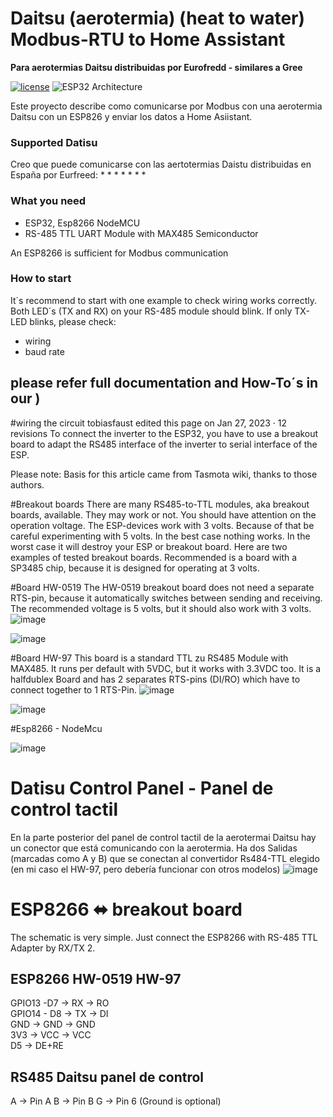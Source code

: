 # Daitsu (aerotermia) (heat to water) Modbus-RTU to Home Assistant 
**Para aerotermias Daitsu distribuidas por Eurofredd - similares a Gree**

[![license](https://img.shields.io/badge/Licence-GNU%20v3.0-green)](https://github.com/desktop/desktop/blob/master/LICENSE)
![ESP32 Architecture](https://img.shields.io/badge/Architecture-ESP32-blue)



Este proyecto describe como comunicarse por Modbus con una aerotermia Daitsu con un ESP826 y enviar los datos a Home Asiistant.  


### Supported Datisu
Creo que puede comunicarse con las aertotermias Daistu distribuidas en España por Eurfreed:
*
* 
* 
* 
* 
* 
* 



### What you need
* ESP32, Esp8266 NodeMCU
* RS-485 TTL UART Module with MAX485 Semiconductor 

An ESP8266 is sufficient for Modbus communication 

### How to start
It´s recommend to start with one example to check wiring works correctly. Both LED´s (TX and RX) on your RS-485 module should blink. If only TX-LED blinks, please check: 
* wiring
* baud rate


## please refer full documentation and How-To´s in our )

#wiring the circuit
tobiasfaust edited this page on Jan 27, 2023 · 12 revisions
To connect the inverter to the ESP32, you have to use a breakout board to adapt the RS485 interface of the inverter to serial interface of the ESP.

Please note: Basis for this article came from Tasmota wiki, thanks to those authors.

#Breakout boards
There are many RS485-to-TTL modules, aka breakout boards, available. They may work or not. You should have attention on the operation voltage. The ESP-devices work with 3 volts. Because of that be careful experimenting with 5 volts. In the best case nothing works. In the worst case it will destroy your ESP or breakout board. Here are two examples of tested breakout boards. Recommended is a board with a SP3485 chip, because it is designed for operating at 3 volts.

#Board HW-0519
The HW-0519 breakout board does not need a separate RTS-pin, because it automatically switches between sending and receiving. The recommended voltage is 5 volts, but it should also work with 3 volts.
![image](https://github.com/user-attachments/assets/ae71de71-d1b1-449d-aa63-36632c428429)

![image](https://github.com/user-attachments/assets/645b0a99-bd2a-4e4d-b6e3-7d1b906e40fa)


#Board HW-97
This board is a standard TTL zu RS485 Module with MAX485. It runs per default with 5VDC, but it works with 3.3VDC too. It is a halfdublex Board and has 2 separates RTS-pins (DI/RO) which have to connect together to 1 RTS-Pin.
![image](https://github.com/user-attachments/assets/008e1d61-6e66-4bd0-a3ea-99628d209b49)

![image](https://github.com/user-attachments/assets/d4354c2a-6329-496e-82a3-4ce7bf79a81e)


#Esp8266 - NodeMcu

![image](https://github.com/user-attachments/assets/0b39a1de-8e3b-42e4-b5ee-591e69c331b4)

# Datisu Control Panel - Panel de control tactil
En la parte posterior del panel de control tactil de la aerotermai Daitsu hay un conector que está comunicando con la aerotermia. Ha dos Salidas (marcadas como A y B) que se conectan al convertidor Rs484-TTL elegido (en mi caso el HW-97, pero debería funcionar con otros modelos)
![image](https://github.com/user-attachments/assets/ba17d97a-597e-4323-8382-91a1d301313c)

# ESP8266 ⬌ breakout board
The schematic is very simple. Just connect the ESP8266 with RS-485 TTL Adapter by RX/TX 2. 

ESP8266   HW-0519     HW-97   
------------------------------
GPIO13 -D7     ->  RX     -> RO      
GPIO14 - D8    ->  TX     -> DI      
GND            ->  GND    -> GND    
3V3            ->  VCC    -> VCC     
D5                        -> DE+RE   



RS485    Daitsu panel de control
-----------------
  A   ->  Pin A
  B   ->  Pin B
  G   ->  Pin 6 (Ground is optional)


